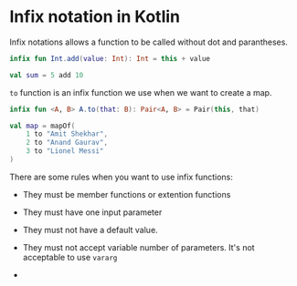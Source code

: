 # Infix notation in Kotlin

Infix notations allows a function to be called without dot and parantheses.

```kotlin
infix fun Int.add(value: Int): Int = this + value
```

```kotlin
val sum = 5 add 10
```

`to` function is an infix function we use when we want to create a map.

```kotlin
infix fun <A, B> A.to(that: B): Pair<A, B> = Pair(this, that)
```

```kotlin
val map = mapOf(
    1 to "Amit Shekhar",
    2 to "Anand Gaurav",
    3 to "Lionel Messi"
)
```

There are some rules when you want to use infix functions:

- They must be member functions or extention functions

- They must have one input parameter

- They must not have a default value.

- They must not accept variable number of parameters. It's not acceptable to use `vararg`

- 

